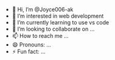 - 👋 Hi, I’m @Joyce006-ak
- 👀 I’m interested in web development
- 🌱 I’m currently learning to use vs code
- 💞️ I’m looking to collaborate on ...
- 📫 How to reach me ...
- 😄 Pronouns: ...
- ⚡ Fun fact: ...

<!---
Joyce006-ak/Joyce006-ak is a ✨ special ✨ repository because its `README.md` (this file) appears on your GitHub profile.
You can click the Preview link to take a look at your changes.
--->
